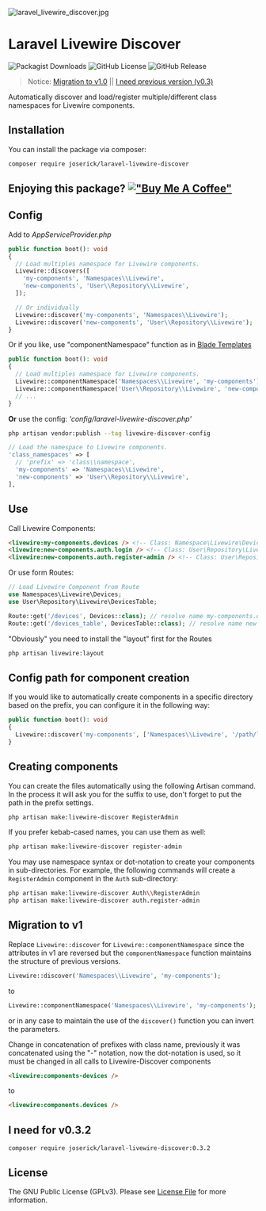 ![laravel_livewire_discover.jpg](https://joserick.com/livewire_discover.jpg)
# Laravel Livewire Discover
![Packagist Downloads](https://img.shields.io/packagist/dt/joserick/laravel-livewire-discover?color=blue)   ![GitHub License](https://img.shields.io/github/license/joserick/laravel-livewire-discover) ![GitHub Release](https://img.shields.io/github/v/release/joserick/laravel-livewire-discover?color=2da711)
> Notice: [Migration to v1.0](https://github.com/joserick/laravel-livewire-discover#migration-to-v1) || [I need previous version (v0.3)](https://github.com/joserick/laravel-livewire-discover#i-need-for-v0.3.2)

Automatically discover and load/register multiple/different class namespaces for Livewire components.

## Installation

You can install the package via composer:

``` bash
composer require joserick/laravel-livewire-discover
```
## Enjoying this package? [!["Buy Me A Coffee"](https://www.buymeacoffee.com/assets/img/custom_images/orange_img.png)](https://www.buymeacoffee.com/joserick)
## Config
Add to *AppServiceProvider.php*
``` php
public function boot(): void
{
  // Load multiples namespace for Livewire components.
  Livewire::discovers([
    'my-components', 'Namespaces\\Livewire',
    'new-components', 'User\\Repository\\Livewire',
  ]);

  // Or individually
  Livewire::discover('my-components', 'Namespaces\\Livewire');
  Livewire::discover('new-components', 'User\\Repository\\Livewire');
}
```
Or if you like, use "componentNamespace" function as in [Blade Templates](https://laravel.com/docs/blade#clipText-53)
``` php
public function boot(): void
{
  // Load multiples namespace for Livewire components.
  Livewire::componentNamespace('Namespaces\\Livewire', 'my-components');
  Livewire::componentNamespace('User\\Repository\\Livewire', 'new-components');
  // ...
}
```
**Or** use the config: *'config/laravel-livewire-discover.php'*
``` bash
php artisan vendor:publish --tag livewire-discover-config
```
``` php
// Load the namespace to Livewire components.
'class_namespaces' => [
  // 'prefix' => 'class\\namespace',
  'my-components' => 'Namespaces\\Livewire',
  'new-components' => 'User\\Repository\\Livewire',
],
```
## Use
Call Livewire Components:
``` html
<livewire:my-components.devices /> <!-- Class: Namespace\Livewire\Devices; -->
<livewire:new-components.auth.login /> <!-- Class: User\Repository\Livewire\Auth\Login; -->
<livewire:new-components.auth.register-admin /> <!-- Class: User\Repository\Livewire\Auth\RegisterAdmin; -->
```
Or use form Routes:
``` php
// Load Livewire Component from Route
use Namespaces\Livewire\Devices;
use User\Repository\Livewire\DevicesTable;

Route::get('/devices', Devices::class); // resolve name my-components.devices
Route::get('/devices_table', DevicesTable::class); // resolve name new-components.devices-table
```
"Obviously" you need to install the "layout" first for the Routes
```bash
php artisan livewire:layout
```
## Config path for component creation
If you would like to automatically create components in a specific directory based on the prefix, you can configure it in the following way:
``` php
public function boot(): void
{
  Livewire::discover('my-components', ['Namespaces\\Livewire', '/path/livewire']);
}
```
## Creating components
You can create the files automatically using the following Artisan command. In the process it will ask you for the suffix to use, don't forget to put the path in the prefix settings.
```bash
php artisan make:livewire-discover RegisterAdmin
```
If you prefer kebab-cased names, you can use them as well:
```bash
php artisan make:livewire-discover register-admin
```
You may use namespace syntax or dot-notation to create your components in sub-directories. For example, the following commands will create a `RegisterAdmin` component in the `Auth` sub-directory:
```bash
php artisan make:livewire-discover Auth\\RegisterAdmin
php artisan make:livewire-discover auth.register-admin
```
## Migration to v1
Replace `Livewire::discover` for `Livewire::componentNamespace` since the attributes in v1 are reversed but the `componentNamespace` function maintains the structure of previous versions.
``` php
Livewire::discover('Namespaces\\Livewire', 'my-components');
```
to
``` php
Livewire::componentNamespace('Namespaces\\Livewire', 'my-components');
```
or in any case to maintain the use of the `discover()` function you can invert the parameters.

Change in concatenation of prefixes with class name, previously it was concatenated using the "-" notation, now the dot-notation is used, so it must be changed in all calls to Livewire-Discover components
``` html
<livewire:components-devices />
```
to
``` html
<livewire:components.devices />
```
## I need for v0.3.2
```
composer require joserick/laravel-livewire-discover:0.3.2
```

## License

The GNU Public License (GPLv3). Please see [License File](https://github.com/joserick/laravel-livewire-discover/blob/master/LICENSE) for more information.
